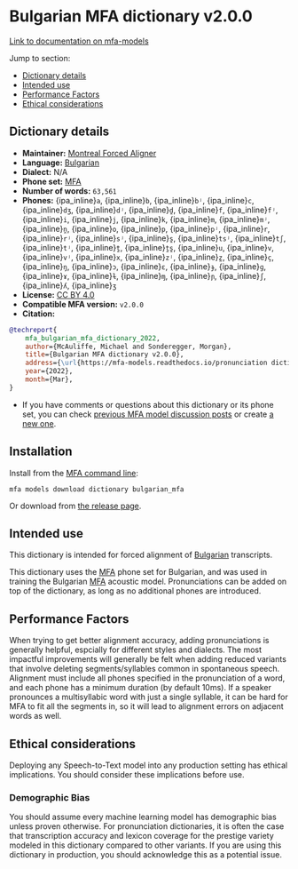 
# Bulgarian MFA dictionary v2.0.0

[Link to documentation on mfa-models](https://mfa-models.readthedocs.io/en/main/dictionary/bulgarian_mfa.html)

Jump to section:

- [Dictionary details](#dictionary-details)
- [Intended use](#intended-use)
- [Performance Factors](#performance-factors)
- [Ethical considerations](#ethical-considerations)

## Dictionary details

- **Maintainer:** [Montreal Forced Aligner](https://montreal-forced-aligner.readthedocs.io/)
- **Language:** [Bulgarian](https://en.wikipedia.org/wiki/Bulgarian_language)
- **Dialect:** N/A
- **Phone set:** [MFA](https://mfa-models.readthedocs.io/en/refactor/mfa_phone_set.html#bulgarian)
- **Number of words:** `63,561`
- **Phones:** {ipa_inline}`a`, {ipa_inline}`b`, {ipa_inline}`bʲ`, {ipa_inline}`c`, {ipa_inline}`dʒ`, {ipa_inline}`dʲ`, {ipa_inline}`d̪`, {ipa_inline}`f`, {ipa_inline}`fʲ`, {ipa_inline}`i`, {ipa_inline}`j`, {ipa_inline}`k`, {ipa_inline}`m`, {ipa_inline}`mʲ`, {ipa_inline}`n̪`, {ipa_inline}`o`, {ipa_inline}`p`, {ipa_inline}`pʲ`, {ipa_inline}`r`, {ipa_inline}`rʲ`, {ipa_inline}`sʲ`, {ipa_inline}`s̪`, {ipa_inline}`tsʲ`, {ipa_inline}`tʃ`, {ipa_inline}`tʲ`, {ipa_inline}`t̪`, {ipa_inline}`t̪s̪`, {ipa_inline}`u`, {ipa_inline}`v`, {ipa_inline}`vʲ`, {ipa_inline}`x`, {ipa_inline}`zʲ`, {ipa_inline}`z̪`, {ipa_inline}`ç`, {ipa_inline}`ŋ`, {ipa_inline}`ɔ`, {ipa_inline}`ɛ`, {ipa_inline}`ɟ`, {ipa_inline}`ɡ`, {ipa_inline}`ɤ`, {ipa_inline}`ɫ`, {ipa_inline}`ɱ`, {ipa_inline}`ɲ`, {ipa_inline}`ʃ`, {ipa_inline}`ʎ`, {ipa_inline}`ʒ`
- **License:** [CC BY 4.0](https://github.com/MontrealCorpusTools/mfa-models/tree/main/dictionary/bulgarian/MFA/v2.0.0/LICENSE)
- **Compatible MFA version:** `v2.0.0`
- **Citation:**

```bibtex
@techreport{
	mfa_bulgarian_mfa_dictionary_2022,
	author={McAuliffe, Michael and Sonderegger, Morgan},
	title={Bulgarian MFA dictionary v2.0.0},
	address={\url{https://mfa-models.readthedocs.io/pronunciation dictionary/Bulgarian/Bulgarian MFA dictionary v2_0_0.html}},
	year={2022},
	month={Mar},
}
```

- If you have comments or questions about this dictionary or its phone set, you can check [previous MFA model discussion posts](https://github.com/MontrealCorpusTools/mfa-models/discussions?discussions_q=Bulgarian+MFA+dictionary+v2.0.0) or create [a new one](https://github.com/MontrealCorpusTools/mfa-models/discussions/new).

## Installation

Install from the [MFA command line](https://montreal-forced-aligner.readthedocs.io/en/latest/user_guide/models/index.html):

```
mfa models download dictionary bulgarian_mfa
```

Or download from [the release page](https://github.com/MontrealCorpusTools/mfa-models/releases/tag/dictionary-bulgarian_mfa-v2.0.0).

## Intended use

This dictionary is intended for forced alignment of [Bulgarian](https://en.wikipedia.org/wiki/Bulgarian_language) transcripts.

This dictionary uses the [MFA](https://mfa-models.readthedocs.io/en/refactor/mfa_phone_set.html#bulgarian) phone set for Bulgarian, and was used in training the Bulgarian [MFA](https://mfa-models.readthedocs.io/en/refactor/mfa_phone_set.html#bulgarian) acoustic model.
Pronunciations can be added on top of the dictionary, as long as no additional phones are introduced.

## Performance Factors

When trying to get better alignment accuracy, adding pronunciations is generally helpful, espcially for different styles and dialects.
The most impactful improvements will generally be felt when adding reduced variants that
involve deleting segments/syllables common in spontaneous speech.  Alignment must include all phones specified in the pronunciation of a word, and each phone has
a minimum duration (by default 10ms). If a speaker pronounces a multisyllabic word with just a single syllable, it can be hard for MFA to fit all the segments in,
so it will lead to alignment errors on adjacent words as well.

## Ethical considerations

Deploying any Speech-to-Text model into any production setting has ethical implications. You should consider these implications before use.

### Demographic Bias

You should assume every machine learning model has demographic bias unless proven otherwise.
For pronunciation dictionaries, it is often the case that transcription accuracy and lexicon coverage for the prestige variety modeled in this dictionary compared to other variants.
If you are using this dictionary in production, you should acknowledge this as a potential issue.
